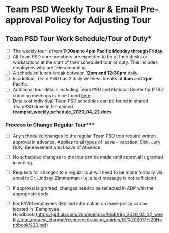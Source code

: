 # Team PSD Weekly Tour & Email Pre-approval Policy for Adjusting Tour 


## Team PSD Tour Work Schedule/Tour of Duty*
- [ ] The weekly tour is from **7:30am to 4pm Pacific Monday through Friday**.
- [ ] All Team PSD core members are expected to be at their desks or workstations at the start of their scheduled tour of duty. This includes employees who are telecommuting.
- [ ] A scheduled lunch-break between **12pm and 12:30pm** daily.
- [ ] In addition, Team PSD has 2 daily wellness breaks at **9am** and **2pm** Pacific.
- [ ] Additional tour details including Team PSD and National Center for PTSD standing meetings can be found [here](https://github.com/lzim/teampsd/blob/rita_2020_04_22_weekly_tour_request_change/resources/training_guides/teampsd_weekly_schedule.pdf)
- [ ] Details of individual Team PSD schedules can be found in shared TeamPSD drive in file named **teampsd_weekly_schedule_2020_04_22.docx**

### Process to Change Regular Tour*** 
- [ ] Any scheduled changes to the regular Team PSD tour require written approval in advance. Applies to all types of leave - Vacation, Sick, Jury Duty, Bereavement and Leave of Absence.
- [ ] No scheduled changes to the tour can be made until approval is granted in writing.
- [ ] Requests for changes to a regular tour will need to be made formally via email to Dr. Lindsey Zimmerman (i.e. a text message is not sufficient).
- [ ] If approval is granted, changes need to be reflected in ADP with the appropriate code.
- [ ] For PAVIR employees detailed information on leave policy can be located in [Eemployee Handbook[(https://github.com/lzim/teampsd/blob/rita_2020_04_22_weekly_tour_request_change/resources/training_guides/EE%202017%20Handbook%20.pdf)

